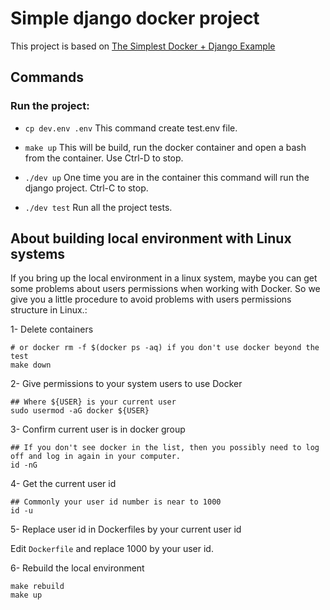 # Simple django docker project
This project is based on [The Simplest Docker + Django Example](https://github.com/cyface/simplest-docker-django-example)

## Commands

### Run the project:
- `cp dev.env .env` This command create test.env file.

- `make up` This will be build, run the docker container and open a bash from the
  container. Use Ctrl-D to stop.

- `./dev up` One time you are in the container this command will run the django project.
  Ctrl-C to stop.

- `./dev test` Run all the project tests.


## About building local environment with Linux systems

If you bring up the local environment in a linux system, maybe you can get some problems about users permissions when working with Docker.
So we give you a little procedure to avoid problems with users permissions structure in Linux.:

1- Delete containers

```
# or docker rm -f $(docker ps -aq) if you don't use docker beyond the test
make down
```

2- Give permissions to your system users to use Docker

```
## Where ${USER} is your current user
sudo usermod -aG docker ${USER}
```

3- Confirm current user is in docker group

```
## If you don't see docker in the list, then you possibly need to log off and log in again in your computer.
id -nG
```

4-  Get the current user id

```
## Commonly your user id number is near to 1000
id -u
```

5- Replace user id in Dockerfiles by your current user id

Edit `Dockerfile` and replace 1000 by your user id.

6- Rebuild the local environment

```
make rebuild
make up
```